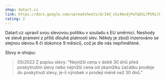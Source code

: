 ```yaml
---
shop: datart.cz
link: https://docs.google.com/spreadsheets/d/19d_xSz46xdjPwTqO3LTPUhLtkiiTF73R1ubj1uIWYt0/edit?usp=sharing
rating: 2
---
```


Datart.cz upravil svou slevovou politiku v souladu s EU směrnicí. Neshody ve slevě pramení z příliš dlouhé platnosti slev. Někdy je zboží inzerováno se stejnou slevou 6 či dokonce 9 měsíců, což je dle nás nepřiměřené.

Slovy e-shopu:

> 05/2022 Z popisu slevy: "Nejnižší cena v době 30 dnů před poskytnutím slevy nebo nejnižší cena od okamžiku začátku prodeje do poskytnutí slevy, je-li výrobek v prodeji méně než 30 dnů."

